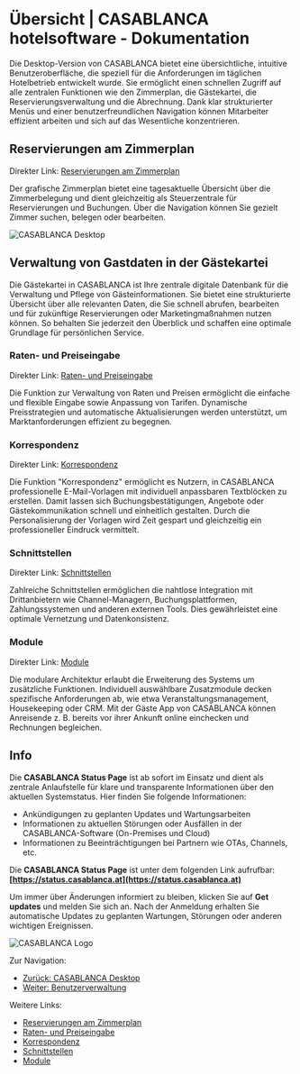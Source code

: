 # Übersicht | CASABLANCA hotelsoftware - Dokumentation

Die Desktop-Version von CASABLANCA bietet eine übersichtliche, intuitive Benutzeroberfläche, die speziell für die Anforderungen im täglichen Hotelbetrieb entwickelt wurde. Sie ermöglicht einen schnellen Zugriff auf alle zentralen Funktionen wie den Zimmerplan, die Gästekartei, die Reservierungsverwaltung und die Abrechnung. Dank klar strukturierter Menüs und einer benutzerfreundlichen Navigation können Mitarbeiter effizient arbeiten und sich auf das Wesentliche konzentrieren.

## Reservierungen am Zimmerplan

Direkter Link: [Reservierungen am Zimmerplan](https://docs.casablanca.at/desktop/interface/#reservierungen-am-zimmerplan)

Der grafische Zimmerplan bietet eine tagesaktuelle Übersicht über die Zimmerbelegung und dient gleichzeitig als Steuerzentrale für Reservierungen und Buchungen. Über die Navigation können Sie gezielt Zimmer suchen, belegen oder bearbeiten.

![CASABLANCA Desktop](https://docs.casablanca.at/assets/images/desktop_interface-eed4733dfc4b835dd96f016132f8d80f.png "CASABLANCA Desktop")

## Verwaltung von Gastdaten in der Gästekartei

Die Gästekartei in CASABLANCA ist Ihre zentrale digitale Datenbank für die Verwaltung und Pflege von Gästeinformationen. Sie bietet eine strukturierte Übersicht über alle relevanten Daten, die Sie schnell abrufen, bearbeiten und für zukünftige Reservierungen oder Marketingmaßnahmen nutzen können. So behalten Sie jederzeit den Überblick und schaffen eine optimale Grundlage für persönlichen Service.

### Raten- und Preiseingabe

Direkter Link: [Raten- und Preiseingabe](https://docs.casablanca.at/desktop/interface/#raten--und-preiseingabe)

Die Funktion zur Verwaltung von Raten und Preisen ermöglicht die einfache und flexible Eingabe sowie Anpassung von Tarifen. Dynamische Preisstrategien und automatische Aktualisierungen werden unterstützt, um Marktanforderungen effizient zu begegnen.

### Korrespondenz

Direkter Link: [Korrespondenz](https://docs.casablanca.at/desktop/interface/#korrespondenz)

Die Funktion "Korrespondenz" ermöglicht es Nutzern, in CASABLANCA professionelle E-Mail-Vorlagen mit individuell anpassbaren Textblöcken zu erstellen. Damit lassen sich Buchungsbestätigungen, Angebote oder Gästekommunikation schnell und einheitlich gestalten. Durch die Personalisierung der Vorlagen wird Zeit gespart und gleichzeitig ein professioneller Eindruck vermittelt.

### Schnittstellen

Direkter Link: [Schnittstellen](https://docs.casablanca.at/desktop/interface/#schnittstellen)

Zahlreiche Schnittstellen ermöglichen die nahtlose Integration mit Drittanbietern wie Channel-Managern, Buchungsplattformen, Zahlungssystemen und anderen externen Tools. Dies gewährleistet eine optimale Vernetzung und Datenkonsistenz.

### Module

Direkter Link: [Module](https://docs.casablanca.at/desktop/interface/#module)

Die modulare Architektur erlaubt die Erweiterung des Systems um zusätzliche Funktionen. Individuell auswählbare Zusatzmodule decken spezifische Anforderungen ab, wie etwa Veranstaltungsmanagement, Housekeeping oder CRM. Mit der Gäste App von CASABLANCA können Anreisende z. B. bereits vor ihrer Ankunft online einchecken und Rechnungen begleichen.

## Info

Die **CASABLANCA Status Page** ist ab sofort im Einsatz und dient als zentrale Anlaufstelle für klare und transparente Informationen über den aktuellen Systemstatus. Hier finden Sie folgende Informationen:

* Ankündigungen zu geplanten Updates und Wartungsarbeiten
* Informationen zu aktuellen Störungen oder Ausfällen in der CASABLANCA-Software (On-Premises und Cloud)
* Informationen zu Beeinträchtigungen bei Partnern wie OTAs, Channels, etc.

Die **CASABLANCA Status Page** ist unter dem folgenden Link aufrufbar: **[https://status.casablanca.at](https://status.casablanca.at)**

Um immer über Änderungen informiert zu bleiben, klicken Sie auf **Get updates** und melden Sie sich an. Nach der Anmeldung erhalten Sie automatische Updates zu geplanten Wartungen, Störungen oder anderen wichtigen Ereignissen.

![CASABLANCA Logo](https://docs.casablanca.at/assets/images/casablanca_logo_dunkelblau-cc993f40882f9ae73ba5672311dae14e.png "CASABLANCA Logo")

Zur Navigation:

* [Zurück: CASABLANCA Desktop](https://docs.casablanca.at/desktop/desktop/)
* [Weiter: Benutzerverwaltung](https://docs.casablanca.at/desktop/user_management/)

Weitere Links:

* [Reservierungen am Zimmerplan](https://docs.casablanca.at/desktop/interface/#reservierungen-am-zimmerplan)
* [Raten- und Preiseingabe](https://docs.casablanca.at/desktop/interface/#raten--und-preiseingabe)
* [Korrespondenz](https://docs.casablanca.at/desktop/interface/#korrespondenz)
* [Schnittstellen](https://docs.casablanca.at/desktop/interface/#schnittstellen)
* [Module](https://docs.casablanca.at/desktop/interface/#module)